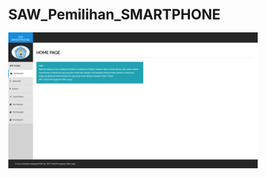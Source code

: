 # SAW_Pemilihan_SMARTPHONE
<img src="https://github.com/ahmadbadri25/dokumentasi/blob/200f46ee1407b6ad35cd6e651bfa53def9b69b49/smartphone.png" alt="">
